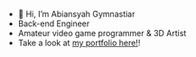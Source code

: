 - 👋 Hi, I’m Abiansyah Gymnastiar
- Back-end Engineer
- Amateur video game programmer & 3D Artist
- Take a look at <a href="https://abi-gymnastiar.github.io/portfolio-abi/" target="_blank">my portfolio here!</a>!
<!---
abi-gymnastiar/abi-gymnastiar is a ✨ special ✨ repository because its `README.md` (this file) appears on your GitHub profile.
You can click the Preview link to take a look at your changes.
--->
